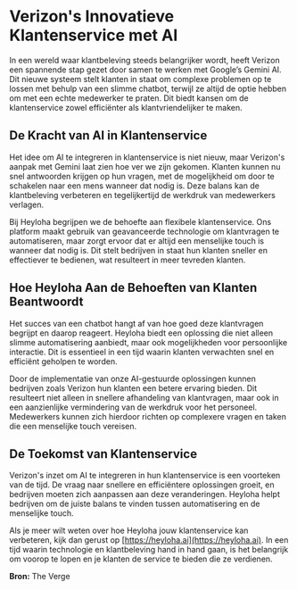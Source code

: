 # Verizon's Innovatieve Klantenservice met AI

In een wereld waar klantbeleving steeds belangrijker wordt, heeft Verizon een spannende stap gezet door samen te werken met Google’s Gemini AI. Dit nieuwe systeem stelt klanten in staat om complexe problemen op te lossen met behulp van een slimme chatbot, terwijl ze altijd de optie hebben om met een echte medewerker te praten. Dit biedt kansen om de klantenservice zowel efficiënter als klantvriendelijker te maken.

## De Kracht van AI in Klantenservice

Het idee om AI te integreren in klantenservice is niet nieuw, maar Verizon's aanpak met Gemini laat zien hoe ver we zijn gekomen. Klanten kunnen nu snel antwoorden krijgen op hun vragen, met de mogelijkheid om door te schakelen naar een mens wanneer dat nodig is. Deze balans kan de klantbeleving verbeteren en tegelijkertijd de werkdruk van medewerkers verlagen.

Bij Heyloha begrijpen we de behoefte aan flexibele klantenservice. Ons platform maakt gebruik van geavanceerde technologie om klantvragen te automatiseren, maar zorgt ervoor dat er altijd een menselijke touch is wanneer dat nodig is. Dit stelt bedrijven in staat hun klanten sneller en effectiever te bedienen, wat resulteert in meer tevreden klanten.

## Hoe Heyloha Aan de Behoeften van Klanten Beantwoordt

Het succes van een chatbot hangt af van hoe goed deze klantvragen begrijpt en daarop reageert. Heyloha biedt een oplossing die niet alleen slimme automatisering aanbiedt, maar ook mogelijkheden voor persoonlijke interactie. Dit is essentieel in een tijd waarin klanten verwachten snel en efficiënt geholpen te worden.

Door de implementatie van onze AI-gestuurde oplossingen kunnen bedrijven zoals Verizon hun klanten een betere ervaring bieden. Dit resulteert niet alleen in snellere afhandeling van klantvragen, maar ook in een aanzienlijke vermindering van de werkdruk voor het personeel. Medewerkers kunnen zich hierdoor richten op complexere vragen en taken die een menselijke touch vereisen.

## De Toekomst van Klantenservice

Verizon's inzet om AI te integreren in hun klantenservice is een voorteken van de tijd. De vraag naar snellere en efficiëntere oplossingen groeit, en bedrijven moeten zich aanpassen aan deze veranderingen. Heyloha helpt bedrijven om de juiste balans te vinden tussen automatisering en de menselijke touch.

Als je meer wilt weten over hoe Heyloha jouw klantenservice kan verbeteren, kijk dan gerust op [https://heyloha.ai](https://heyloha.ai). In een tijd waarin technologie en klantbeleving hand in hand gaan, is het belangrijk om voorop te lopen en je klanten de service te bieden die ze verdienen.

**Bron:** The Verge